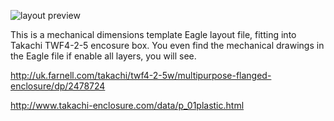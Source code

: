 ![layout preview](https://github.com/rfsparkling/blob/master/TWF4-2-5W_enclosure_eagle_dimension_template/prev1.png)

This is a mechanical dimensions template Eagle layout file, fitting into Takachi TWF4-2-5 encosure box.
You even find the mechanical drawings in the Eagle file if enable all layers, you will see.

http://uk.farnell.com/takachi/twf4-2-5w/multipurpose-flanged-enclosure/dp/2478724

http://www.takachi-enclosure.com/data/p_01plastic.html
